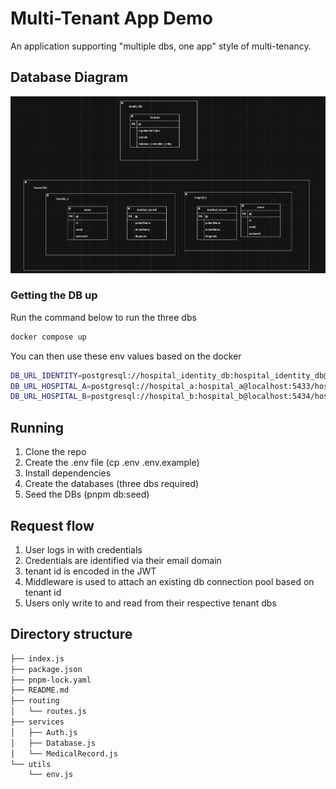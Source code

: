 # Multi-Tenant App Demo

An application supporting "multiple dbs, one app" style of multi-tenancy.

## Database Diagram

![DB Diagram](./docs/db_diagram.png)

### Getting the DB up

Run the command below to run the three dbs
```sh
docker compose up
```

You can then use these env values based on the docker

```sh
DB_URL_IDENTITY=postgresql://hospital_identity_db:hospital_identity_db@localhost:5432/hospital_identity_db
DB_URL_HOSPITAL_A=postgresql://hospital_a:hospital_a@localhost:5433/hospital_a
DB_URL_HOSPITAL_B=postgresql://hospital_b:hospital_b@localhost:5434/hospital_b
```

## Running

1. Clone the repo
1. Create the .env file (cp .env .env.example)
1. Install dependencies
1. Create the databases (three dbs required)
1. Seed the DBs (pnpm db:seed)

## Request flow

1. User logs in with credentials
2. Credentials are identified via their email domain
3. tenant id is encoded in the JWT
4. Middleware is used to attach an existing db connection pool based on tenant id
5. Users only write to and read from their respective tenant dbs


## Directory structure

```sh
├── index.js
├── package.json
├── pnpm-lock.yaml
├── README.md
├── routing
│   └── routes.js
├── services
│   ├── Auth.js
│   ├── Database.js
│   └── MedicalRecord.js
└── utils
    └── env.js
```

